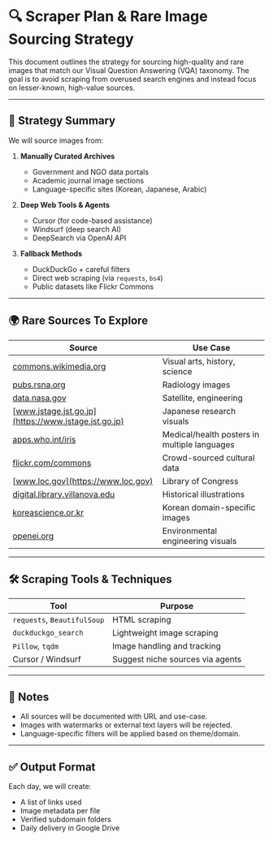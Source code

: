 # 🔍 Scraper Plan & Rare Image Sourcing Strategy

This document outlines the strategy for sourcing high-quality and rare images that match our Visual Question Answering (VQA) taxonomy. The goal is to avoid scraping from overused search engines and instead focus on lesser-known, high-value sources.

---

## 🎯 Strategy Summary

We will source images from:

1. **Manually Curated Archives**
   - Government and NGO data portals
   - Academic journal image sections
   - Language-specific sites (Korean, Japanese, Arabic)

2. **Deep Web Tools & Agents**
   - Cursor (for code-based assistance)
   - Windsurf (deep search AI)
   - DeepSearch via OpenAI API

3. **Fallback Methods**
   - DuckDuckGo + careful filters
   - Direct web scraping (via `requests`, `bs4`)
   - Public datasets like Flickr Commons

---

## 🌍 Rare Sources To Explore

| Source | Use Case |
|--------|----------|
| [commons.wikimedia.org](https://commons.wikimedia.org) | Visual arts, history, science |
| [pubs.rsna.org](https://pubs.rsna.org) | Radiology images |
| [data.nasa.gov](https://data.nasa.gov) | Satellite, engineering |
| [www.jstage.jst.go.jp](https://www.jstage.jst.go.jp) | Japanese research visuals |
| [apps.who.int/iris](https://apps.who.int/iris) | Medical/health posters in multiple languages |
| [flickr.com/commons](https://flickr.com/commons) | Crowd-sourced cultural data |
| [www.loc.gov](https://www.loc.gov) | Library of Congress |
| [digital.library.villanova.edu](https://digital.library.villanova.edu) | Historical illustrations |
| [koreascience.or.kr](https://koreascience.or.kr) | Korean domain-specific images |
| [openei.org](https://openei.org) | Environmental engineering visuals |

---

## 🛠️ Scraping Tools & Techniques

| Tool | Purpose |
|------|---------|
| `requests`, `BeautifulSoup` | HTML scraping |
| `duckduckgo_search` | Lightweight image scraping |
| `Pillow`, `tqdm` | Image handling and tracking |
| Cursor / Windsurf | Suggest niche sources via agents |

---

## 📎 Notes

- All sources will be documented with URL and use-case.
- Images with watermarks or external text layers will be rejected.
- Language-specific filters will be applied based on theme/domain.

---

## ✅ Output Format

Each day, we will create:
- A list of links used
- Image metadata per file
- Verified subdomain folders
- Daily delivery in Google Drive